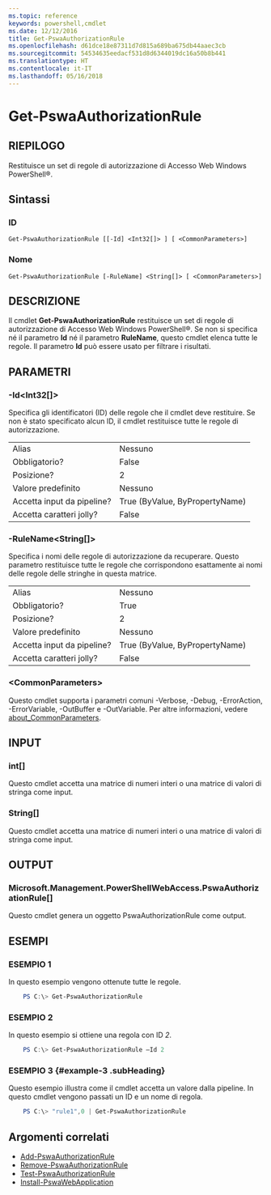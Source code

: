 ```yaml
---
ms.topic: reference
keywords: powershell,cmdlet
ms.date: 12/12/2016
title: Get-PswaAuthorizationRule
ms.openlocfilehash: d61dce18e87311d7d815a689ba675db44aaec3cb
ms.sourcegitcommit: 54534635eedacf531d8d6344019dc16a50b8b441
ms.translationtype: HT
ms.contentlocale: it-IT
ms.lasthandoff: 05/16/2018
---
```

# <a name="get-pswaauthorizationrule"></a>Get-PswaAuthorizationRule

## <a name="synopsis"></a>RIEPILOGO

Restituisce un set di regole di autorizzazione di Accesso Web Windows PowerShell®.

## <a name="syntax"></a>Sintassi

### <a name="id"></a>ID
```
Get-PswaAuthorizationRule [[-Id] <Int32[]> ] [ <CommonParameters>]
```

### <a name="name"></a>Nome
```
Get-PswaAuthorizationRule [-RuleName] <String[]> [ <CommonParameters>]
```

## <a name="description"></a>DESCRIZIONE

Il cmdlet **Get-PswaAuthorizationRule** restituisce un set di regole di autorizzazione di Accesso Web Windows PowerShell®.
Se non si specifica né il parametro **Id** né il parametro **RuleName**, questo cmdlet elenca tutte le regole. Il parametro **Id** può essere usato per filtrare i risultati.

## <a name="parameters"></a>PARAMETRI

### <a name="-idltint32gt"></a>-Id&lt;Int32\[\]&gt;

Specifica gli identificatori (ID) delle regole che il cmdlet deve restituire. Se non è stato specificato alcun ID, il cmdlet restituisce tutte le regole di autorizzazione.

|||
|-|-|
| Alias                              | Nessuno                                 |
| Obbligatorio?                            | False                                |
| Posizione?                            | 2                                    |
| Valore predefinito                        | Nessuno                                 |
| Accetta input da pipeline?               | True (ByValue, ByPropertyName)       |
| Accetta caratteri jolly?          | False                                |

### <a name="-rulenameltstringgt"></a>-RuleName&lt;String\[\]&gt;

Specifica i nomi delle regole di autorizzazione da recuperare. Questo parametro restituisce tutte le regole che corrispondono esattamente ai nomi delle regole delle stringhe in questa matrice.

|||
|-|-|
| Alias                              | Nessuno                                 |
| Obbligatorio?                            | True                                 |
| Posizione?                            | 2                                    |
| Valore predefinito                        | Nessuno                                 |
| Accetta input da pipeline?               | True (ByValue, ByPropertyName)       |
| Accetta caratteri jolly?          | False                                |

### <a name="ltcommonparametersgt"></a>&lt;CommonParameters&gt;

Questo cmdlet supporta i parametri comuni -Verbose, -Debug, -ErrorAction, -ErrorVariable, -OutBuffer e -OutVariable.
Per altre informazioni, vedere [about_CommonParameters](http://go.microsoft.com/fwlink/p/?LinkID=113216).

## <a name="inputs"></a>INPUT

### <a name="int"></a>int\[\]

Questo cmdlet accetta una matrice di numeri interi o una matrice di valori di stringa come input.

### <a name="string"></a>String\[\]

Questo cmdlet accetta una matrice di numeri interi o una matrice di valori di stringa come input.

## <a name="outputs"></a>OUTPUT

### <a name="microsoftmanagementpowershellwebaccesspswaauthorizationrule"></a>Microsoft.Management.PowerShellWebAccess.PswaAuthorizationRule\[\]

Questo cmdlet genera un oggetto PswaAuthorizationRule come output.


## <a name="examples"></a>ESEMPI

### <a name="example-1"></a>ESEMPIO 1

In questo esempio vengono ottenute tutte le regole.

```PowerShell
    PS C:\> Get-PswaAuthorizationRule
```

### <a name="example-2"></a>ESEMPIO 2

In questo esempio si ottiene una regola con ID *2*.

```PowerShell
    PS C:\> Get-PswaAuthorizationRule –Id 2
```

### <a name="example-3-example-3-subheading"></a>ESEMPIO 3 {#example-3 .subHeading}

Questo esempio illustra come il cmdlet accetta un valore dalla pipeline.
In questo cmdlet vengono passati un ID e un nome di regola.

```PowerShell
    PS C:\> "rule1",0 | Get-PswaAuthorizationRule
```

## <a name="related-topics"></a>Argomenti correlati

- [Add-PswaAuthorizationRule](add-pswaauthorizationrule.md)
- [Remove-PswaAuthorizationRule](remove-pswaauthorizationrule.md)
- [Test-PswaAuthorizationRule](test-pswaauthorizationrule.md)
- [Install-PswaWebApplication](install-pswawebapplication.md)